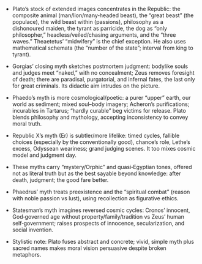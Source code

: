 - Plato’s stock of extended images concentrates in the Republic: the composite animal (man/lion/many‑headed beast), the “great beast” (the populace), the wild beast within (passions), philosophy as a dishonoured maiden, the tyrant as parricide, the dog as “only philosopher,” headless/veiled/chasing arguments, and the “three waves.” Theaetetus’ “midwifery” is the chief exception. He also uses mathematical schemata (the “number of the state”; interval from king to tyrant).

- Gorgias’ closing myth sketches postmortem judgment: bodylike souls and judges meet “naked,” with no concealment; Zeus removes foresight of death; there are paradisal, purgatorial, and infernal fates, the last only for great criminals. Its didactic aim intrudes on the picture.

- Phaedo’s myth is more cosmological/poetic: a purer “upper” earth, our world as sediment; mixed soul–body imagery; Acheron’s purifications; incurables in Tartarus; “hardly curable” beg victims for release. Plato blends philosophy and mythology, accepting inconsistency to convey moral truth.

- Republic X’s myth (Er) is subtler/more lifelike: timed cycles, fallible choices (especially by the conventionally good), chance’s role, Lethe’s excess, Odyssean weariness; grand judging scenes. It too mixes cosmic model and judgment day.

- These myths carry “mystery/Orphic” and quasi‑Egyptian tones, offered not as literal truth but as the best sayable beyond knowledge: after death, judgment; the good fare better.

- Phaedrus’ myth treats preexistence and the “spiritual combat” (reason with noble passion vs lust), using recollection as figurative ethics.

- Statesman’s myth imagines reversed cosmic cycles: Cronos’ innocent, God‑governed age without property/family/tradition vs Zeus’ human self‑government; raises prospects of innocence, secularization, and social invention.

- Stylistic note: Plato fuses abstract and concrete; vivid, simple myth plus sacred names makes moral vision persuasive despite broken metaphors.